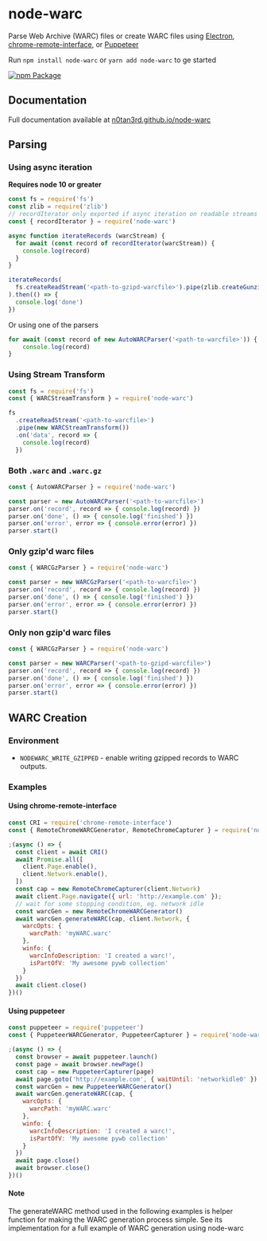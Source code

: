 # node-warc
Parse Web Archive (WARC) files or create WARC files using [Electron](https://electron.atom.io/), [chrome-remote-interface](https://github.com/cyrus-and/chrome-remote-interface), or [Puppeteer](https://github.com/GoogleChrome/puppeteer)

Run `npm install node-warc` or `yarn add node-warc` to ge started

[![npm Package](https://img.shields.io/npm/v/node-warc.svg?style=flat-square)](https://www.npmjs.com/package/node-warc)

## Documentation
Full documentation available at [n0tan3rd.github.io/node-warc](https://n0tan3rd.github.io/node-warc/)

## Parsing

### Using async iteration
**Requires node 10 or greater**
```js
const fs = require('fs')
const zlib = require('zlib')
// recordIterator only exported if async iteration on readable streams is available
const { recordIterator } = require('node-warc')

async function iterateRecords (warcStream) {
  for await (const record of recordIterator(warcStream)) {
    console.log(record)
  }
}

iterateRecords(
  fs.createReadStream('<path-to-gzipd-warcfile>').pipe(zlib.createGunzip())
).then(() => {
  console.log('done')
})
```

Or using one of the parsers
```js
for await (const record of new AutoWARCParser('<path-to-warcfile>')) {
    console.log(record)
}
```

### Using Stream Transform
```js
const fs = require('fs')
const { WARCStreamTransform } = require('node-warc')

fs
  .createReadStream('<path-to-warcfile>')
  .pipe(new WARCStreamTransform())
  .on('data', record => {
    console.log(record)
  })
```

### Both ``.warc`` and ``.warc.gz``
```js
const { AutoWARCParser } = require('node-warc')

const parser = new AutoWARCParser('<path-to-warcfile>')
parser.on('record', record => { console.log(record) })
parser.on('done', () => { console.log('finished') })
parser.on('error', error => { console.error(error) })
parser.start()
```

### Only gzip'd warc files
```js
const { WARCGzParser } = require('node-warc')

const parser = new WARCGzParser('<path-to-warcfile>')
parser.on('record', record => { console.log(record) })
parser.on('done', () => { console.log('finished') })
parser.on('error', error => { console.error(error) })
parser.start()
```

### Only non gzip'd warc files
```js
const { WARCGzParser } = require('node-warc')

const parser = new WARCParser('<path-to-gzipd-warcfile>')
parser.on('record', record => { console.log(record) })
parser.on('done', () => { console.log('finished') })
parser.on('error', error => { console.error(error) })
parser.start()
```

## WARC Creation 

### Environment
* `NODEWARC_WRITE_GZIPPED` - enable writing gzipped records to WARC outputs.

### Examples

#### Using chrome-remote-interface

```js
const CRI = require('chrome-remote-interface')
const { RemoteChromeWARCGenerator, RemoteChromeCapturer } = require('node-warc')

;(async () => {
  const client = await CRI()
  await Promise.all([
    client.Page.enable(),
    client.Network.enable(),
  ])
  const cap = new RemoteChromeCapturer(client.Network)
  await client.Page.navigate({ url: 'http://example.com' });
  // wait for some stopping condition, eg. network idle
  const warcGen = new RemoteChromeWARCGenerator()
  await warcGen.generateWARC(cap, client.Network, {
    warcOpts: {
      warcPath: 'myWARC.warc'
    },
    winfo: {
      warcInfoDescription: 'I created a warc!',
      isPartOfV: 'My awesome pywb collection'
    }
  })
  await client.close()
})()
```

#### Using puppeteer
```js
const puppeteer = require('puppeteer')
const { PuppeteerWARCGenerator, PuppeteerCapturer } = require('node-warc')

;(async () => {
  const browser = await puppeteer.launch()
  const page = await browser.newPage()
  const cap = new PuppeteerCapturer(page)
  await page.goto('http://example.com', { waitUntil: 'networkidle0' })
  const warcGen = new PuppeteerWARCGenerator()
  await warcGen.generateWARC(cap, {
    warcOpts: {
      warcPath: 'myWARC.warc'
    },
    winfo: {
      warcInfoDescription: 'I created a warc!',
      isPartOfV: 'My awesome pywb collection'
    }
  })
  await page.close()
  await browser.close()
})()
```

#### Note
The generateWARC method used in the following examples is helper function for making 
the WARC generation process simple. See its implementation for a full example 
of WARC generation using node-warc
